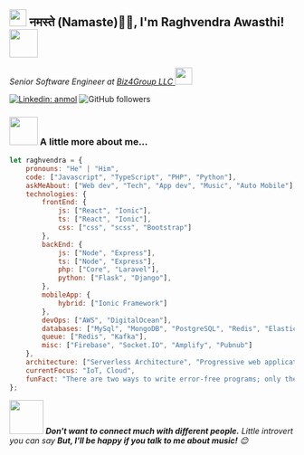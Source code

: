 <h2><img src="https://emojis.slackmojis.com/emojis/images/1531849430/4246/blob-sunglasses.gif?1531849430" width="30"/> नमस्ते (Namaste)🙏🏻, I'm Raghvendra Awasthi! <img src="https://media.giphy.com/media/12oufCB0MyZ1Go/giphy.gif" width="50"></h2>
<p><em>Senior Software Engineer at <a href="https://biz4group.com">Biz4Group LLC
</a><img src="https://media.giphy.com/media/WUlplcMpOCEmTGBtBW/giphy.gif" width="30"> 
</em></p>

[![Linkedin: anmol](https://img.shields.io/badge/-Raghvendra-blue?style=flat-square&logo=Linkedin&logoColor=white&link=www.linkedin.com/in/raghavendra-awasthi-038758aa)](www.linkedin.com/in/raghavendra-awasthi-038758aa/)
![GitHub followers](https://img.shields.io/github/followers/rawasthi231?label=Follow&style=social)


### <img src="https://media.giphy.com/media/VgCDAzcKvsR6OM0uWg/giphy.gif" width="50"> A little more about me...  

```javascript
let raghvendra = {
    pronouns: "He" | "Him",
    code: ["Javascript", "TypeScript", "PHP", "Python"],
    askMeAbout: ["Web dev", "Tech", "App dev", "Music", "Auto Mobile"],
    technologies: {
        frontEnd: {
            js: ["React", "Ionic"],
            ts: ["React", "Ionic"],
            css: ["css", "scss", "Bootstrap"]
        },
        backEnd: {
            js: ["Node", "Express"],
            ts: ["Node", "Express"],
            php: ["Core", "Laravel"],
            python: ["Flask", "Django"],
        },
        mobileApp: {
            hybrid: ["Ionic Framework"]
        },
        devOps: ["AWS", "DigitalOcean"],
        databases: ["MySql", "MongoDB", "PostgreSQL", "Redis", "ElasticSearch", "InfluxDB"],
        queue: ["Redis", "Kafka"],
        misc: ["Firebase", "Socket.IO", "Amplify", "Pubnub"]
    },
    architecture: ["Serverless Architecture", "Progressive web applications", "Single page applications"],
    currentFocus: "IoT, Cloud",
    funFact: "There are two ways to write error-free programs; only the third one works"
};
```

<img src="https://media.giphy.com/media/LnQjpWaON8nhr21vNW/giphy.gif" width="60"> <em><b>Don't want to connect much with different people.</b> Little introvert you can say <b>But, I'll be happy if you talk to me about music!</b> 😊</em>
